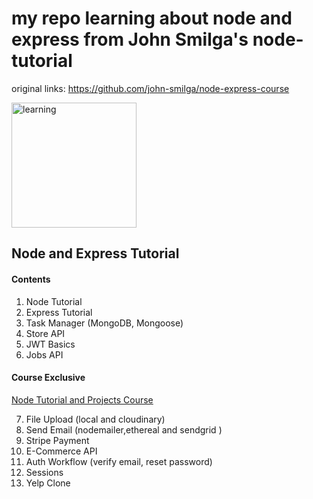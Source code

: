 # my repo learning about node and express from John Smilga's node-tutorial
original links: https://github.com/john-smilga/node-express-course


<img src="https://i.giphy.com/media/cQ23bDqzbWbh240xQq/giphy.webp" alt="learning" width="200px">

## Node and Express Tutorial

#### Contents

1. Node Tutorial
2. Express Tutorial
3. Task Manager (MongoDB, Mongoose)
4. Store API
5. JWT Basics
6. Jobs API

#### Course Exclusive

[Node Tutorial and Projects Course](https://www.udemy.com/course/nodejs-tutorial-and-projects-course/?referralCode=E94792BEAE9ADD204BC7)

7. File Upload (local and cloudinary)
8. Send Email (nodemailer,ethereal and sendgrid )
9. Stripe Payment
10. E-Commerce API
11. Auth Workflow (verify email, reset password)
12. Sessions
13. Yelp Clone
